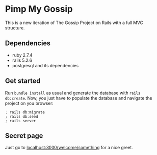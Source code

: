 # Pimp My Gossip

This is a new iteration of The Gossip Project on Rails with a full MVC
structure.


## Dependencies

- ruby 2.7.4
- rails 5.2.6
- postgresql and its dependencies


## Get started

Run `bundle install` as usual and generate the database with `rails db:create`.
Now, you just have to populate the database and navigate the project on you
browser:

```
; rails db:migrate
; rails db:seed
; rails server
```


## Secret page

Just go to [localhost:3000/welcome/something](localhost:3000/welcome/something)
for a nice greet.
